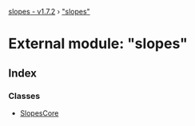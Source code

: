 [slopes - v1.7.2](../README.md) › ["slopes"](_slopes_.md)

# External module: "slopes"

## Index

### Classes

* [SlopesCore](../classes/_slopes_.slopescore.md)
